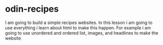 # odin-recipes
I am going to build a simple recipes websites. In this lesson i am going to use everything i learn about html to make this happen.
For example i am going to use unordered and ordered list, images, and headlines to make the website
